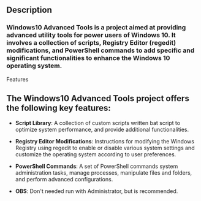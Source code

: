 ## Description

### Windows10 Advanced Tools is a project aimed at providing advanced utility tools for power users of Windows 10. It involves a collection of scripts, Registry Editor (regedit) modifications, and PowerShell commands to add specific and significant functionalities to enhance the Windows 10 operating system.
Features

## The Windows10 Advanced Tools project offers the following key features:

- **Script Library**:  A collection of custom scripts written bat script to optimize system performance, and provide additional functionalities.

- **Registry Editor Modifications**: Instructions for modifying the Windows Registry using regedit to enable or disable various system settings and customize the operating system according to user preferences.

- **PowerShell Commands**: A set of PowerShell commands system administration tasks, manage processes, manipulate files and folders, and perform advanced configurations.

- **OBS**: Don't needed run with Administrator, but is recommended.
